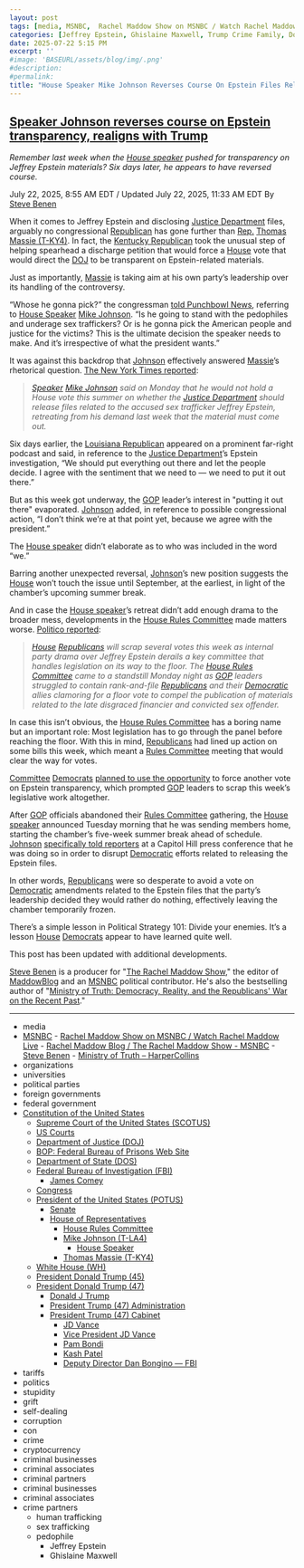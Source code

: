 ```yaml
---
layout: post
tags: [media, MSNBC,  Rachel Maddow Show on MSNBC / Watch Rachel Maddow Live,  Rachel Maddow Blog / The Rachel Maddow Show - MSNBC,  Steve Benen,  Ministry of Truth – HarperCollins, organizations, universities, political parties, foreign governments, federal government, Constitution of the United States, Supreme Court of the United States (SCOTUS), US Courts, Department of Justice (DOJ), BOP –  Federal Bureau of Prisons Web Site, Department of State (DOS), Federal Bureau of Investigation (FBI), James Comey, Congress, President of the United States (POTUS), Senate, House of Representatives, House Rules Committee, Mike Johnson (T-LA4), House Speaker, Thomas Massie (T-KY4), White House (WH), President Donald Trump (45), President Donald Trump (47), Donald J Trump, President Trump (47) Administration, President Trump (47) Cabinet, JD Vance, Vice President JD Vance, Pam Bondi, Kash Patel, Deputy Director Dan Bongino — FBI, tariffs, politics, stupidity, grift, self-dealing, corruption, con, crime, cryptocurrency, criminal businesses, criminal associates, criminal partners, criminal businesses, criminal associates, crime partners, human trafficking, sex trafficking, pedophile, Jeffrey Epstein, Ghislaine Maxwell]
categories: [Jeffrey Epstein, Ghislaine Maxwell, Trump Crime Family, Donald Trump]
date: 2025-07-22 5:15 PM
excerpt: ''
#image: 'BASEURL/assets/blog/img/.png'
#description:
#permalink:
title: "House Speaker Mike Johnson Reverses Course On Epstein Files Release & In Lock-Step With Trump"
---
```



## [Speaker Johnson reverses course on Epstein transparency, realigns with Trump](https://www.msnbc.com/rachel-maddow-show/maddowblog/speaker-johnson-reverses-course-epstein-transparency-realigns-trump-rcna220197)

*Remember last week when the [House speaker](https://www.speaker.gov/) pushed for transparency on Jeffrey Epstein materials? Six days later, he appears to have reversed course.*

July 22, 2025, 8:55 AM EDT / Updated July 22, 2025, 11:33 AM EDT
By [Steve Benen](https://www.msnbc.com/author/steve-benen-ncpn433601)

When it comes to Jeffrey Epstein and disclosing [Justice Department](https://www.justice.gov/) files, arguably no congressional [Republican](https://www.gop.com/) has gone further than [Rep.](https://www.house.gov/) [Thomas Massie (T-KY4)](https://massie.house.gov/). In fact, the [Kentucky Republican](https://massie.house.gov/) took the unusual step of helping spearhead a discharge petition that would force a [House](https://www.house.gov/) vote that would direct the [DOJ](https://www.justice.gov/) to be transparent on Epstein-related materials.

Just as importantly, [Massie](https://massie.house.gov/) is taking aim at his own party’s leadership over its handling of the controversy.

“Whose he gonna pick?” the congressman [told Punchbowl News](https://punchbowl.news/archive/72225-am/card/11/#group-11), referring to [House Speaker](https://speaker.house.gov/) [Mike Johnson](https://mikejohnson.house.gov/). “Is he going to stand with the pedophiles and underage sex traffickers? Or is he gonna pick the American people and justice for the victims? This is the ultimate decision the speaker needs to make. And it’s irrespective of what the president wants.”

It was against this backdrop that [Johnson](https://mikejohnson.house.gov/) effectively answered [Massie](https://massie.house.gov/)’s rhetorical question. [The New York Times reported](https://www.nytimes.com/2025/07/21/us/politics/mike-johnson-epstein-files-trump.html):

> *[Speaker](https://speaker.house.gov/) [Mike Johnson](https://mikejohnson.house.gov/) said on Monday that he would not hold a House vote this summer on whether the [Justice Department](https://www.justice.gov/) should release files related to the accused sex trafficker Jeffrey Epstein, retreating from his demand last week that the material must come out.*

Six days earlier, the [Louisiana Republican](https://mikejohnson.house.gov/) appeared on a prominent far-right podcast and said, in reference to the [Justice Department](https://www.justice.gov/)’s Epstein investigation, “We should put everything out there and let the people decide. I agree with the sentiment that we need to — we need to put it out there.”

But as this week got underway, the [GOP](https://www.gop.com/) leader’s interest in "putting it out there" evaporated. [Johnson](https://mikejohnson.house.gov/) added, in reference to possible congressional action, “I don’t think we’re at that point yet, because we agree with the president.”

The [House speaker](https://www.speaker.gov/) didn’t elaborate as to who was included in the word “we.”

Barring another unexpected reversal, [Johnson](https://mikejohnson.house.gov/)’s new position suggests the [House](https://www.house.gov/) won’t touch the issue until September, at the earliest, in light of the chamber’s upcoming summer break.

And in case the [House speaker](https://www.speaker.gov/)’s retreat didn’t add enough drama to the broader mess, developments in the [House Rules Committee](https://rules.house.gov/) made matters worse. [Politico reported](https://www.politico.com/live-updates/2025/07/21/congress/epstein-drama-disrupts-house-schedule-00466632):

> *[House](https://www.house.gov/) [Republicans](https://www.gop.com/) will scrap several votes this week as internal party drama over Jeffrey Epstein derails a key committee that handles legislation on its way to the floor. The [House Rules Committee](https://rules.house.gov/) came to a standstill Monday night as [GOP](https://www.gop.com/) leaders struggled to contain rank-and-file [Republicans](https://www.gop.com/) and their [Democratic](https://www.democrats.org/) allies clamoring for a floor vote to compel the publication of materials related to the late disgraced financier and convicted sex offender.*

In case this isn’t obvious, the [House Rules Committee](https://rules.house.gov/) has a boring name but an important role: Most legislation has to go through the panel before reaching the floor. With this in mind, [Republicans](https://www.gop.com/) had lined up action on some bills this week, which meant a [Rules Committee](https://rules.house.gov/) meeting that would clear the way for votes.

[Committee](https://rules.house.gov/) [Democrats](https://www.democrats.org/) [planned to use the opportunity](https://politicalwire.com/2025/07/21/house-democrats-force-another-committee-vote-on-epstein/) to force another vote on Epstein transparency, which prompted [GOP](https://www.gop.com/) leaders to scrap this week’s legislative work altogether.

After [GOP](https://www.gop.com/) officials abandoned their [Rules Committee](https://rules.house.gov/) gathering, the [House speaker](https://www.speaker.gov/) announced Tuesday morning that he was sending members home, starting the chamber’s five-week summer break ahead of schedule. [Johnson](https://mikejohnson.house.gov/) [specifically told reporters](https://www.nytimes.com/live/2025/07/22/us/trump-news/0d8c9050-dee0-5253-89b2-30e4737090c1?smid=url-share) at a Capitol Hill press conference that he was doing so in order to disrupt [Democratic](https://www.democrats.org/) efforts related to releasing the Epstein files.

In other words, [Republicans](https://www.gop.com/) were so desperate to avoid a vote on [Democratic](https://www.democrats.org/) amendments related to the Epstein files that the party’s leadership decided they would rather do nothing, effectively leaving the chamber temporarily frozen.

There’s a simple lesson in Political Strategy 101: Divide your enemies. It’s a lesson [House](https://www.house.gov/) [Democrats](https://www.democrats.org/) appear to have learned quite well.

This post has been updated with additional developments.

[Steve Benen](https://www.msnbc.com/author/steve-benen-ncpn433601) is a producer for "[The Rachel Maddow Show](https://www.msnbc.com/rachel-maddow-show)," the editor of [MaddowBlog](https://www.msnbc.com/maddowblog) and an [MSNBC](https://www.msnbc.com/) political contributor. He's also the bestselling author of "[Ministry of Truth: Democracy, Reality, and the Republicans' War on the Recent Past](https://www.harpercollins.com/products/ministry-of-truth-steve-benen)."

----
- media
- [MSNBC](https://www.msnbc.com/)
        - [Rachel Maddow Show on MSNBC / Watch Rachel Maddow Live](https://www.msnbc.com/rachel-maddow-show)
            - [Rachel Maddow Blog / The Rachel Maddow Show - MSNBC](https://www.msnbc.com/maddowblog)
        - [Steve Benen](https://www.msnbc.com/author/steve-benen-ncpn433601)
            - [Ministry of Truth – HarperCollins](https://www.harpercollins.com/products/ministry-of-truth-steve-benen)
- organizations 
- universities 
- political parties 
- foreign governments
- federal government 
- [Constitution of the United States](https://constitution.congress.gov/)
    - [Supreme Court of the United States (SCOTUS)](https://www.supremecourt.gov/)
    - [US Courts](https://www.uscourts.gov/)
    - [Department of Justice (DOJ)](https://www.justice.gov/)
    - [BOP: Federal Bureau of Prisons Web Site](https://www.bop.gov/)
   - [Department of State (DOS)](https://www.state.gov/)
    - [Federal Bureau of Investigation (FBI)](https://www.fbi.gov/)
        - [James Comey](https://www.fbi.gov/history/directors/james-b-comey)
    - [Congress](https://www.congress.gov/)
    - [President of the United States (POTUS)](https://www.whitehouse.gov/)
        - [Senate](https://www.senate.gov/)
        - [House of Representatives](https://www.house.gov/)
            - [House Rules Committee](https://rules.house.gov/)
            - [Mike Johnson (T-LA4)](https://mikejohnson.house.gov/)
                - [House Speaker](https://www.speaker.gov/) 
            - [Thomas Massie (T-KY4)](https://massie.house.gov/)
    - [White House (WH)](https://www.whitehouse.gov/)
     - [President Donald Trump (45)](https://trumpwhitehouse.archives.gov/)
    - [President Donald Trump (47)](https://www.whitehouse.gov/administration/donald-j-trump/)
        - [Donald J Trump](https://www.donaldjtrump.com/)
        - [President Trump (47) Administration](https://www.whitehouse.gov/administration/)
        - [President Trump (47) Cabinet](https://www.whitehouse.gov/administration/the-cabinet/)
            - [JD Vance](https://www.linkedin.com/in/jd-vance-770a9047/)
            - [Vice President JD Vance](https://www.whitehouse.gov/administration/jd-vance/)
            - [Pam Bondi](https://www.justice.gov/ag/staff-profile/meet-attorney-general)
            - [Kash Patel](https://www.fbi.gov/about/leadership-and-structure/director-patel)
            - [Deputy Director Dan Bongino — FBI](https://www.fbi.gov/about/leadership-and-structure/deputy-director-dan-bongino)
- tariffs
- politics
- stupidity
- grift
- self-dealing
- corruption
- con
- crime
- cryptocurrency 
- criminal businesses
- criminal associates
- criminal partners
- criminal businesses
- criminal associates
- crime partners
    - human trafficking 
    - sex trafficking 
    - pedophile 
        - Jeffrey Epstein 
        - Ghislaine Maxwell
